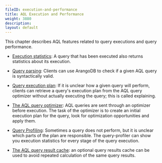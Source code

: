 ```yaml
---
fileID: execution-and-performance
title: AQL Execution and Performance
weight: 3880
description: 
layout: default
---
```

This chapter describes AQL features related to query executions and query performance.

* [Execution statistics](execution-and-performance-query-statistics): A query that has been executed also returns statistics about its execution. 

* [Query parsing](execution-and-performance-parsing-queries): Clients can use ArangoDB to check if a given AQL query is syntactically valid. 

* [Query execution plan](execution-and-performance-explaining-queries): If it is unclear how a given query will perform, clients can retrieve a query's execution plan from the AQL query optimizer without actually executing the query; this is called explaining.

* [The AQL query optimizer](execution-and-performance-optimizer): AQL queries are sent through an optimizer before execution. The task of the optimizer is to create an initial execution plan for the query, look for optimization opportunities and apply them.

* [Query Profiling](execution-and-performance-query-profiler): Sometimes a query does not perform, but it is unclear which 
parts of the plan are responsible. The query-profiler can show you execution statistics for every
stage of the query execution.

* [The AQL query result cache](execution-and-performance-query-cache): an optional query results cache can be used to avoid repeated calculation of the same query results.

